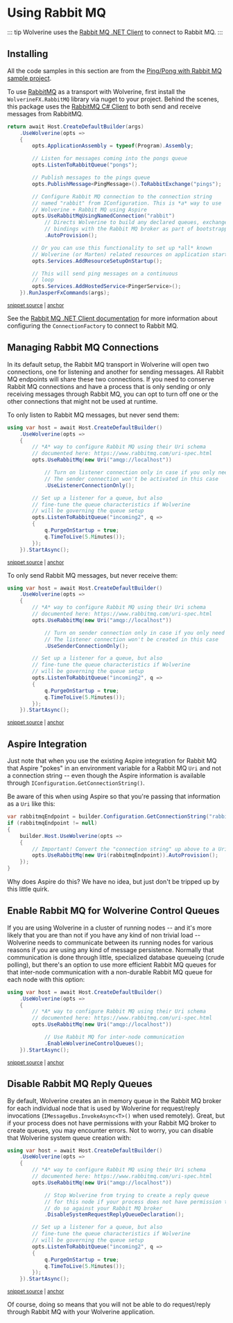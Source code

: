 # Using Rabbit MQ

::: tip
Wolverine uses the [Rabbit MQ .NET Client](https://www.rabbitmq.com/dotnet.html) to connect to Rabbit MQ.
:::

## Installing

All the code samples in this section are from the [Ping/Pong with Rabbit MQ sample project](https://github.com/JasperFx/wolverine/tree/main/src/Samples/PingPongWithRabbitMq).

To use [RabbitMQ](http://www.rabbitmq.com/) as a transport with Wolverine, first install the `WolverineFX.RabbitMQ` library via nuget to your project. Behind the scenes, this package uses the [RabbitMQ C# Client](https://www.rabbitmq.com/dotnet.html) to both send and receive messages from RabbitMQ.

<!-- snippet: sample_bootstrapping_rabbitmq -->
<a id='snippet-sample_bootstrapping_rabbitmq'></a>
```cs
return await Host.CreateDefaultBuilder(args)
    .UseWolverine(opts =>
    {
        opts.ApplicationAssembly = typeof(Program).Assembly;

        // Listen for messages coming into the pongs queue
        opts.ListenToRabbitQueue("pongs");

        // Publish messages to the pings queue
        opts.PublishMessage<PingMessage>().ToRabbitExchange("pings");

        // Configure Rabbit MQ connection to the connection string
        // named "rabbit" from IConfiguration. This is *a* way to use
        // Wolverine + Rabbit MQ using Aspire
        opts.UseRabbitMqUsingNamedConnection("rabbit")
            // Directs Wolverine to build any declared queues, exchanges, or
            // bindings with the Rabbit MQ broker as part of bootstrapping time
            .AutoProvision();

        // Or you can use this functionality to set up *all* known
        // Wolverine (or Marten) related resources on application startup
        opts.Services.AddResourceSetupOnStartup();

        // This will send ping messages on a continuous
        // loop
        opts.Services.AddHostedService<PingerService>();
    }).RunJasperFxCommands(args);
```
<sup><a href='https://github.com/JasperFx/wolverine/blob/main/src/Samples/PingPongWithRabbitMq/Pinger/Program.cs#L7-L37' title='Snippet source file'>snippet source</a> | <a href='#snippet-sample_bootstrapping_rabbitmq' title='Start of snippet'>anchor</a></sup>
<!-- endSnippet -->

See the [Rabbit MQ .NET Client documentation](https://www.com/dotnet-api-guide.html#connecting) for more information about configuring the `ConnectionFactory` to connect to Rabbit MQ.


## Managing Rabbit MQ Connections

In its default setup, the Rabbit MQ transport in Wolverine will open two connections, one for listening and another for sending
messages. All Rabbit MQ endpoints will share these two connections. If you need to conserve Rabbit MQ connections
and have a process that is only sending or only receiving messages through Rabbit MQ, you can opt to turn off one or the 
other connections that might not be used at runtime.

To only listen to Rabbit MQ messages, but never send them:

<!-- snippet: sample_only_use_listener_connection_with_rabbitmq -->
<a id='snippet-sample_only_use_listener_connection_with_rabbitmq'></a>
```cs
using var host = await Host.CreateDefaultBuilder()
    .UseWolverine(opts =>
    {
        // *A* way to configure Rabbit MQ using their Uri schema
        // documented here: https://www.rabbitmq.com/uri-spec.html
        opts.UseRabbitMq(new Uri("amqp://localhost"))

            // Turn on listener connection only in case if you only need to listen for messages
            // The sender connection won't be activated in this case
            .UseListenerConnectionOnly();

        // Set up a listener for a queue, but also
        // fine-tune the queue characteristics if Wolverine
        // will be governing the queue setup
        opts.ListenToRabbitQueue("incoming2", q =>
        {
            q.PurgeOnStartup = true;
            q.TimeToLive(5.Minutes());
        });
    }).StartAsync();
```
<sup><a href='https://github.com/JasperFx/wolverine/blob/main/src/Transports/RabbitMQ/Wolverine.RabbitMQ.Tests/Samples.cs#L100-L123' title='Snippet source file'>snippet source</a> | <a href='#snippet-sample_only_use_listener_connection_with_rabbitmq' title='Start of snippet'>anchor</a></sup>
<!-- endSnippet -->

To only send Rabbit MQ messages, but never receive them:

<!-- snippet: sample_only_use_sending_connection_with_rabbitmq -->
<a id='snippet-sample_only_use_sending_connection_with_rabbitmq'></a>
```cs
using var host = await Host.CreateDefaultBuilder()
    .UseWolverine(opts =>
    {
        // *A* way to configure Rabbit MQ using their Uri schema
        // documented here: https://www.rabbitmq.com/uri-spec.html
        opts.UseRabbitMq(new Uri("amqp://localhost"))

            // Turn on sender connection only in case if you only need to send messages
            // The listener connection won't be created in this case
            .UseSenderConnectionOnly();

        // Set up a listener for a queue, but also
        // fine-tune the queue characteristics if Wolverine
        // will be governing the queue setup
        opts.ListenToRabbitQueue("incoming2", q =>
        {
            q.PurgeOnStartup = true;
            q.TimeToLive(5.Minutes());
        });
    }).StartAsync();
```
<sup><a href='https://github.com/JasperFx/wolverine/blob/main/src/Transports/RabbitMQ/Wolverine.RabbitMQ.Tests/Samples.cs#L128-L151' title='Snippet source file'>snippet source</a> | <a href='#snippet-sample_only_use_sending_connection_with_rabbitmq' title='Start of snippet'>anchor</a></sup>
<!-- endSnippet -->

## Aspire Integration

Just note that when you use the existing Aspire integration for Rabbit MQ that Aspire "pokes" in an environment variable
for a Rabbit MQ `Uri` and not a connection string -- even though the Aspire information is available through `IConfiguration.GetConnectionString()`.

Be aware of this when using Aspire so that you're passing that information as a `Uri` like this:

```csharp
var rabbitmqEndpoint = builder.Configuration.GetConnectionString("rabbitmq");
if (rabbitmqEndpoint != null)
{
    builder.Host.UseWolverine(opts =>
    {
        // Important! Convert the "connection string" up above to a Uri
        opts.UseRabbitMq(new Uri(rabbitmqEndpoint)).AutoProvision();
    });
}
```

Why does Aspire do this? We have no idea, but just don't be tripped up by this little quirk.

## Enable Rabbit MQ for Wolverine Control Queues

If you are using Wolverine in a cluster of running nodes -- and it's more likely that you are than not if you have any
kind of non trivial load -- Wolverine needs to communicate between its running nodes for various reasons if you are using
any kind of message persistence. Normally that communication is done through little, specialized database queueing (crude polling),
but there's an option to use more efficient Rabbit MQ queues for that inter-node communication with a non-durable Rabbit MQ
queue for each node with this option:

<!-- snippet: sample_using_rabbit_mq_control_queues -->
<a id='snippet-sample_using_rabbit_mq_control_queues'></a>
```cs
using var host = await Host.CreateDefaultBuilder()
    .UseWolverine(opts =>
    {
        // *A* way to configure Rabbit MQ using their Uri schema
        // documented here: https://www.rabbitmq.com/uri-spec.html
        opts.UseRabbitMq(new Uri("amqp://localhost"))

            // Use Rabbit MQ for inter-node communication
            .EnableWolverineControlQueues();
    }).StartAsync();
```
<sup><a href='https://github.com/JasperFx/wolverine/blob/main/src/Transports/RabbitMQ/Wolverine.RabbitMQ.Tests/Samples.cs#L82-L95' title='Snippet source file'>snippet source</a> | <a href='#snippet-sample_using_rabbit_mq_control_queues' title='Start of snippet'>anchor</a></sup>
<!-- endSnippet -->


## Disable Rabbit MQ Reply Queues

By default, Wolverine creates an in memory queue in the Rabbit MQ broker for each individual node that is used by Wolverine
for request/reply invocations (`IMessageBus.InvokeAsync<T>()` when used remotely). Great, but if your process does not
have permissions with your Rabbit MQ broker to create queues, you may encounter errors. Not to worry, you can disable
that Wolverine system queue creation with:

<!-- snippet: sample_disable_rabbit_mq_system_queue -->
<a id='snippet-sample_disable_rabbit_mq_system_queue'></a>
```cs
using var host = await Host.CreateDefaultBuilder()
    .UseWolverine(opts =>
    {
        // *A* way to configure Rabbit MQ using their Uri schema
        // documented here: https://www.rabbitmq.com/uri-spec.html
        opts.UseRabbitMq(new Uri("amqp://localhost"))

            // Stop Wolverine from trying to create a reply queue
            // for this node if your process does not have permission to
            // do so against your Rabbit MQ broker
            .DisableSystemRequestReplyQueueDeclaration();

        // Set up a listener for a queue, but also
        // fine-tune the queue characteristics if Wolverine
        // will be governing the queue setup
        opts.ListenToRabbitQueue("incoming2", q =>
        {
            q.PurgeOnStartup = true;
            q.TimeToLive(5.Minutes());
        });
    }).StartAsync();
```
<sup><a href='https://github.com/JasperFx/wolverine/blob/main/src/Transports/RabbitMQ/Wolverine.RabbitMQ.Tests/Samples.cs#L53-L77' title='Snippet source file'>snippet source</a> | <a href='#snippet-sample_disable_rabbit_mq_system_queue' title='Start of snippet'>anchor</a></sup>
<!-- endSnippet -->

Of course, doing so means that you will not be able to do request/reply through Rabbit MQ with your Wolverine application.




